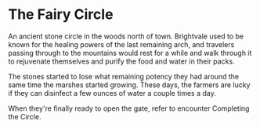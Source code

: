 # The Fairy Circle

An ancient stone circle in the woods north of town. Brightvale used to be known for the healing powers of the last remaining arch, and travelers passing through to the mountains would rest for a while and walk through it to rejuvenate themselves and purify the food and water in their packs.

The stones started to lose what remaining potency they had around the same time the marshes started growing. These days, the farmers are lucky if they can disinfect a few ounces of water a couple times a day.

When they're finally ready to open the gate, refer to encounter Completing the Circle.